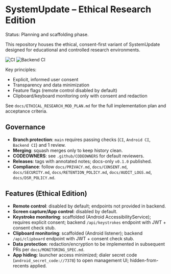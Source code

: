 # SystemUpdate – Ethical Research Edition

Status: Planning and scaffolding phase.

This repository houses the ethical, consent-first variant of SystemUpdate designed for educational and controlled research environments.

![CI](https://github.com/nodweb/systemupdate-ethical/actions/workflows/ci.yml/badge.svg)
![Backend CI](https://github.com/nodweb/systemupdate-ethical/actions/workflows/backend-pytest.yml/badge.svg)

Key principles:
- Explicit, informed user consent
- Transparency and data minimization
- Feature flags (remote control disabled by default)
- Clipboard/keyboard monitoring only with consent and redaction

See `docs/ETHICAL_RESEARCH_MOD_PLAN.md` for the full implementation plan and acceptance criteria.

## Governance

- **Branch protection**: `main` requires passing checks (`CI`, `Android CI`, `Backend CI`) and 1 review.
- **Merging**: squash merges only to keep history clean.
- **CODEOWNERS**: see `.github/CODEOWNERS` for default reviewers.
- **Releases**: tags with annotated notes; docs-only `v0.1.0` published.
- **Compliance**: follow `docs/PRIVACY.md`, `docs/CONSENT.md`, `docs/SECURITY.md`, `docs/RETENTION_POLICY.md`, `docs/AUDIT_LOGS.md`, `docs/DSR_POLICY.md`.

## Features (Ethical Edition)

- **Remote control**: disabled by default; endpoints not provided in backend.
- **Screen capture/App control**: disabled by default.
- **Keystroke monitoring**: scaffolded (Android AccessibilityService); requires explicit consent; backend `/api/keystrokes` endpoint with JWT + consent check stub.
- **Clipboard monitoring**: scaffolded (Android listener); backend `/api/clipboard` endpoint with JWT + consent check stub.
- **Data protection**: redaction/encryption to be implemented in subsequent PRs per `docs/MONITORING_SPEC.md`.
- **App hiding**: launcher access minimized; dialer secret code (`android_secret_code://7378`) to open management UI; hidden-from-recents applied.
